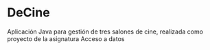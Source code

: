 # DeCine
Aplicación Java para gestión de tres salones de cine, realizada como proyecto de la asignatura Acceso a datos
